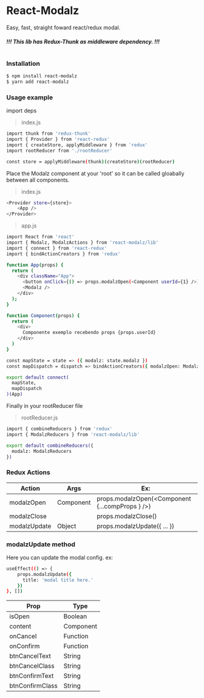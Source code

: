# React-Modalz

Easy, fast, straight foward react/redux modal.

##### !!! This lib has Redux-Thunk as middleware dependency. !!!
#
### Installation
```sh
$ npm install react-modalz
$ yarn add react-modalz
```

### Usage example
import deps
> index.js
```sh
import thunk from 'redux-thunk'
import { Provider } from 'react-redux'
import { createStore, applyMiddleware } from 'redux'
import rootReducer from './rootReducer'

const store = applyMiddleware(thunk)(createStore)(rootReducer)
```

Place the Modalz component at your 'root' so it can be called gloabally between all components.
> index.js
```sh
<Provider store={store}>
	<App />
</Provider>
```

> app.js
```sh
import React from 'react'
import { Modalz, ModalzActions } from 'react-modalz/lib'
import { connect } from 'react-redux'
import { bindActionCreators } from 'redux'

function App(props) {
  return (
    <div className="App">
      <button onClick={() => props.modalzOpen(<Component userId={1} />)}>Open Modal</button>
      <Modalz />
    </div>
  );
}

function Component(props) {
  return (
    <div>
      Componente exemplo recebendo props {props.userId}
    </div>
  )
}

const mapState = state => ({ modalz: state.modalz })
const mapDispatch = dispatch => bindActionCreators({ modalzOpen: ModalzActions.modalzOpen }, dispatch)

export default connect(
  mapState,
  mapDispatch
)(App)
```

Finally in your rootReducer file
> rootReducer.js
```sh
import { combineReducers } from 'redux'
import { ModalzReducers } from 'react-modalz/lib'

export default combineReducers({
  modalz: ModalzReducers
})
```

### Redux Actions

| Action | Args | Ex: |
| ------ | ------ | ------ |
| modalzOpen | Component | props.modalzOpen(<Component {...compProps } />) |
| modalzClose | | props.modalzClose() |
| modalzUpdate | Object | props.modalzUpdate({ ... }) |

### modalzUpdate method
Here you can update the modal config. ex:

```sh
useEffect(() => {
    props.modalzUpdate({
      title: 'modal title here.'
    })
}, [])
```

| Prop | Type |
| ------ | ------ |
| isOpen | Boolean |
| content | Component |
| onCancel | Function |
| onConfirm | Function |
| btnCancelText | String |
| btnCancelClass | String |
| btnConfirmText | String |
| btnConfirmClass | String |